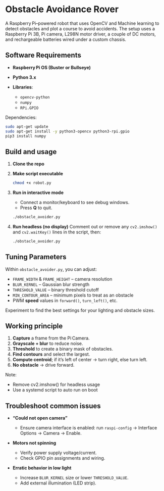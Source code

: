 # Obstacle Avoidance Rover

A Raspberry Pi–powered robot that uses OpenCV and Machine learning to detect obstacles and plot a course to avoid accidents. 
The setup uses a Raspberry Pi 3B, Pi camera, L298N motor driver, a couple of DC motors, and rechargeable batteries wired under a custom chassis.


## Software Requirements

* **Raspberry Pi OS (Buster or Bullseye)**
* **Python 3.x**
* **Libraries**:

  * `opencv-python`
  * `numpy`
  * `RPi.GPIO`

Dependencies:

```bash
sudo apt-get update
sudo apt-get install -y python3-opencv python3-rpi.gpio
pip3 install numpy
```

## Build and usage

1. **Clone the repo**

2. **Make script executable**

   ```bash
   chmod +x robot.py
   ```

3. **Run in interactive mode**

   * Connect a monitor/keyboard to see debug windows.
   * Press **Q** to quit.

   ```bash
   ./obstacle_avoider.py
   ```

4. **Run headless (no display)**
   Comment out or remove any `cv2.imshow()` and `cv2.waitKey()` lines in the script, then:

   ```bash
   ./obstacle_avoider.py
   ```


## Tuning Parameters

Within `obstacle_avoider.py`, you can adjust:

* `FRAME_WIDTH` & `FRAME_HEIGHT` – camera resolution
* `BLUR_KERNEL` – Gaussian blur strength
* `THRESHOLD_VALUE` – binary threshold cutoff
* `MIN_CONTOUR_AREA` – minimum pixels to treat as an obstacle
* PWM **speed** values in `forward()`, `turn_left()`, etc.

Experiment to find the best settings for your lighting and obstacle sizes.


## Working principle

1. **Capture** a frame from the Pi Camera.
2. **Grayscale + blur** to reduce noise.
3. **Threshold** to create a binary mask of obstacles.
4. **Find contours** and select the largest.
5. **Compute centroid**; if it’s left of center → turn right, else turn left.
6. **No obstacle** → drive forward.

Note:
- Remove cv2.imshow() for headless usage
- Use a systemd script to auto run on boot

## Troubleshoot common issues

* **“Could not open camera”**

  * Ensure camera interface is enabled: run `raspi-config` → Interface Options → Camera → Enable.
* **Motors not spinning**

  * Verify power supply voltage/current.
  * Check GPIO pin assignments and wiring.
* **Erratic behavior in low light**

  * Increase `BLUR_KERNEL` size or lower `THRESHOLD_VALUE`.
  * Add external illumination (LED strip).

